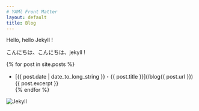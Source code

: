 ```yaml
---
# YAMl Front Matter
layout: default
title: Blog
---
```


Hello, hello Jekyll !  

こんにちは、こんにちは、jekyll !  

{% for post in site.posts %}
- [{{ post.date | date_to_long_string }}・{{ post.title }}](/blog{{ post.url }})  
  {{ post.excerpt }}  
{% endfor %}  

![Jekyll](/blog/common/images/jekyll.png)
